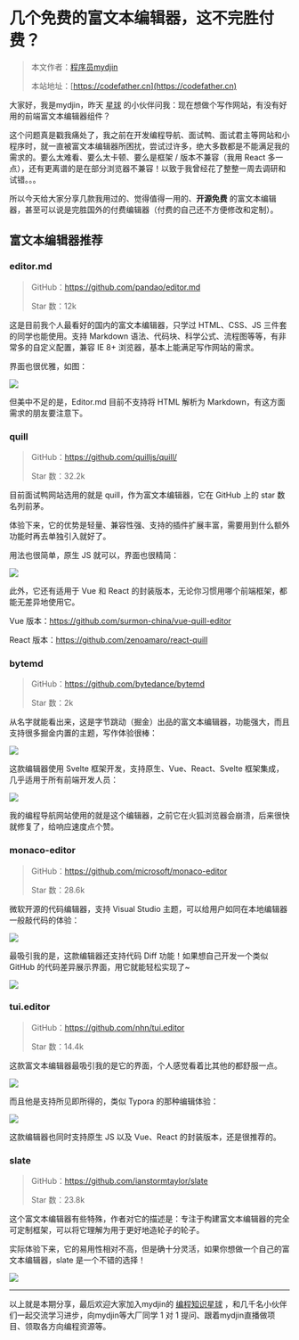 # 几个免费的富文本编辑器，这不完胜付费？

> 本文作者：[程序员mydjin](https://yuyuanweb.feishu.cn/wiki/Abldw5WkjidySxkKxU2cQdAtnah)
>
> 本站地址：[https://codefather.cn](https://codefather.cn)

大家好，我是mydjin，昨天 [星球](https://mp.weixin.qq.com/s?__biz=MzI1NDczNTAwMA==&mid=2247505617&idx=1&sn=73c5e2b1ad9b22d93e8fd6153199ab22&scene=21#wechat_redirect) 的小伙伴问我：现在想做个写作网站，有没有好用的前端富文本编辑器组件？

这个问题真是戳我痛处了，我之前在开发编程导航、面试鸭、面试君主等网站和小程序时，就一直被富文本编辑器所困扰，尝试过许多，绝大多数都是不能满足我的需求的。要么太难看、要么太卡顿、要么是框架 / 版本不兼容（我用 React 多一点），还有更离谱的是在部分浏览器不兼容！以致于我曾经花了整整一周去调研和试错。。。

所以今天给大家分享几款我用过的、觉得值得一用的、**开源免费** 的富文本编辑器，甚至可以说是完胜国外的付费编辑器（付费的自己还不方便修改和定制）。

## 富文本编辑器推荐

### editor.md

> GitHub：https://github.com/pandao/editor.md
>
> Star 数：12k

这是目前我个人最看好的国内的富文本编辑器，只学过 HTML、CSS、JS 三件套的同学也能使用。支持 Markdown 语法、代码块、科学公式、流程图等等，有非常多的自定义配置，兼容 IE 8+ 浏览器，基本上能满足写作网站的需求。

界面也很优雅，如图：

![](https://pic.yupi.icu/5563/202311091054175.png)

但美中不足的是，Editor.md 目前不支持将 HTML 解析为 Markdown，有这方面需求的朋友要注意下。

### quill

> GitHub：https://github.com/quilljs/quill/
>
> Star 数：32.2k

目前面试鸭网站选用的就是 quill，作为富文本编辑器，它在 GitHub 上的 star 数名列前茅。

体验下来，它的优势是轻量、兼容性强、支持的插件扩展丰富，需要用到什么额外功能时再去单独引入就好了。

用法也很简单，原生 JS 就可以，界面也很精简：

![](https://pic.yupi.icu/5563/202311091054119.png)

此外，它还有适用于 Vue 和 React 的封装版本，无论你习惯用哪个前端框架，都能无差异地使用它。

Vue 版本：https://github.com/surmon-china/vue-quill-editor

React 版本：https://github.com/zenoamaro/react-quill

### bytemd

> GitHub：https://github.com/bytedance/bytemd
>
> Star 数：2k

从名字就能看出来，这是字节跳动（掘金）出品的富文本编辑器，功能强大，而且支持很多掘金内置的主题，写作体验很棒：

![](https://pic.yupi.icu/5563/202311091054149.png)

这款编辑器使用 Svelte 框架开发，支持原生、Vue、React、Svelte 框架集成，几乎适用于所有前端开发人员：

![](https://pic.yupi.icu/5563/202311091054138.png)

我的编程导航网站使用的就是这个编辑器，之前它在火狐浏览器会崩溃，后来很快就修复了，给响应速度点个赞。

### monaco-editor

> GitHub：https://github.com/microsoft/monaco-editor
>
> Star 数：28.6k

微软开源的代码编辑器，支持 Visual Studio 主题，可以给用户如同在本地编辑器一般敲代码的体验：

![](https://pic.yupi.icu/5563/202311091054143.png)

最吸引我的是，这款编辑器还支持代码 Diff 功能！如果想自己开发一个类似 GitHub 的代码差异展示界面，用它就能轻松实现了~

![](https://pic.yupi.icu/5563/202311091054166.png)

### tui.editor

> GitHub：https://github.com/nhn/tui.editor
>
> Star 数：14.4k

这款富文本编辑器最吸引我的是它的界面，个人感觉看着比其他的都舒服一点。

![](https://pic.yupi.icu/5563/202311091054760.png)

而且他是支持所见即所得的，类似 Typora 的那种编辑体验：

![](https://pic.yupi.icu/5563/202311091054755.png)

这款编辑器也同时支持原生 JS 以及 Vue、React 的封装版本，还是很推荐的。

### slate

> GitHub：https://github.com/ianstormtaylor/slate
>
> Star 数：23.8k

这个富文本编辑器有些特殊，作者对它的描述是：专注于构建富文本编辑器的完全可定制框架，可以将它理解为用于更好地造轮子的轮子。

实际体验下来，它的易用性相对不高，但是确十分灵活，如果你想做一个自己的富文本编辑器，slate 是一个不错的选择！

![](https://pic.yupi.icu/5563/202311091054744.png)



------


以上就是本期分享，最后欢迎大家加入mydjin的 [编程知识星球](https://mp.weixin.qq.com/s?__biz=MzI1NDczNTAwMA==&mid=2247505617&idx=1&sn=73c5e2b1ad9b22d93e8fd6153199ab22&scene=21#wechat_redirect) ，和几千名小伙伴们一起交流学习进步，向mydjin等大厂同学 1 对 1 提问、跟着mydjin直播做项目、领取各方向编程资源等。